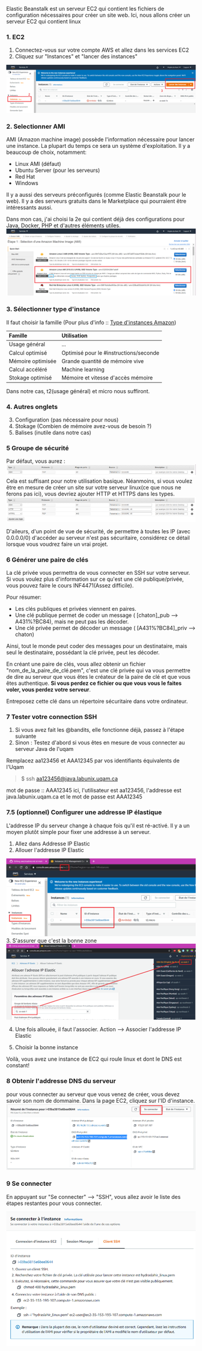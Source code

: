 Elastic Beanstalk est un serveur EC2 qui contient les fichiers de configuration nécessaires pour créer un site web.
Ici, nous allons créer un serveur EC2 qui contient linux

### 1. EC2
1. Connectez-vous sur votre compte AWS et allez dans les services EC2
1. Cliquez sur "Instances" et "lancer des instances"
<img src = "https://github.com/hydraslahir/aws/blob/main/Exercice_2_Linux/images/instances.png">

### 2. Selectionner AMI
AMI (Amazon machine image) possède l'information nécessaire pour lancer une instance. La plupart du temps ce sera un système d'exploitation.
Il y a beaucoup de choix, notamment:
* Linux AMI (défaut)
* Ubuntu Server (pour les serveurs)
* Red Hat
* Windows

Il y a aussi des serveurs préconfigurés (comme Elastic Beanstalk pour le web).
Il y a des serveurs gratuits dans le Marketplace qui pourraient être intéressants aussi.

Dans mon cas, j'ai choisi la 2e qui contient déjà des configurations pour Java, Docker, PHP et d'autres éléments utiles.
<img src = "https://github.com/hydraslahir/aws/blob/main/Exercice_2_Linux/images/ami.png">

### 3. Sélectionner type d'instance
Il faut choisir la famille
(Pour plus d'info :: [Type d'instances Amazon](https://aws.amazon.com/fr/ec2/instance-types/))


|Famille            | Utilisation |
|:------------------|:------------|
|Usage général      | ...         |
|Calcul optimisé    |Optimisé pour le #instructions/seconde|
|Mémoire optimisée  |Grande quantité de mémoire vive|
|Calcul accéléré    |Machine learning|
|Stokage optimisé   |Mémoire et vitesse d'accès mémoire|

Dans notre cas, t2(usage général) et micro nous suffiront.

### 4. Autres onglets
3. Configuration (pas nécessaire pour nous)
4. Stokage (Combien de mémoire avez-vous de besoin ?)
5. Balises (inutile dans notre cas)

### 5 Groupe de sécurité
Par défaut, vous aurez : 
<img src = "https://github.com/hydraslahir/aws/blob/main/Exercice_2_Linux/images/ssh_defaut.png">
Cela est suffisant pour notre utilisation basique. Néanmoins, si vous voulez être en mesure de créer un site sur votre serveur linux(ce que nous ne ferons pas ici), vous devriez ajouter HTTP et HTTPS dans les types.
<img src = "https://github.com/hydraslahir/aws/blob/main/Exercice_2_Linux/images/ssh_defaut_2.png">

D'aileurs, d'un point de vue de sécurité, de permettre à toutes les IP (avec 0.0.0.0/0) d'accéder au serveur n'est pas sécuritaire, considérez ce détail lorsque vous voudrez faire un vrai projet.

### 6 Générer une paire de clés
La clé privée vous permettra de vous connecter en SSH sur votre serveur.
Si vous voulez plus d'information sur ce qu'est une clé publique/privée, vous pouvez faire le cours INF4471(Assez difficile).

Pour résumer:
* Les clés publiques et privées viennent en paires.
* Une clé publique permet de coder un message ( [chaton]_pub --> A431%?BC84), mais ne peut pas les décoder.
* Une clé privée permet de décoder un message ( [A431%?BC84]_priv --> chaton)

Ainsi, tout le monde peut coder des messages pour un destinataire, mais seul le destinataire, possédant la clé privée, peut les décoder.

En créant une paire de clés, vous allez obtenir un fichier "nom_de_la_paire_de_clé.pem", c'est une clé privée qui va vous permettre de dire au serveur que vous êtes le créateur de la paire de clé et que vous êtes authentique. **Si vous perdez ce fichier ou que vous vous le faites voler, vous perdez votre serveur**.

Entreposez cette clé dans un répertoire sécuritaire dans votre ordinateur.

### 7 Tester votre connection SSH
1. Si vous avez fait les @bandits, elle fonctionne déjà, passez à l'étape suivante
2. Sinon : Testez d'abord si vous êtes en mesure de vous connecter au serveur Java de l'uqam

Remplacez aa123456 et AAA12345 par vos identifiants équivalents de l'Uqam

> $ ssh aa123456@java.labunix.uqam.ca

mot de passe  :: AAA12345
ici, l'utilisateur est aa123456, l'addresse est java.labunix.uqam.ca et le mot de passe est AAA12345

### 7.5 (optionnel) Configurer une addresse IP élastique
L'addresse IP du serveur change à chaque fois qu'il est ré-activé. Il y a un moyen plutôt simple pour fixer une addresse à un serveur.
1. Allez dans Addresse IP Elastic
2. Allouer l'addresse IP Elastic
<img src = "https://github.com/hydraslahir/aws/blob/main/Exercice_2_Linux/images/id.png">
3. S'assurer que c'est la bonne zone
<img src = "https://github.com/hydraslahir/aws/blob/main/Exercice_2_Linux/images/zone.png">

4. Une fois allouée, il faut l'associer.
    Action --> Associer l'addresse IP Elastic
    
5. Choisir la bonne instance

Voilà, vous avez une instance de EC2 qui roule linux et dont le DNS est constant!

### 8 Obtenir l'addresse DNS du serveur
pour vous connecter au serveur que vous venez de créer, vous devez savoir son nom de dommaine.
Dans la page EC2, cliquez sur l'ID d'instance.
<img src = "https://github.com/hydraslahir/aws/blob/main/Exercice_2_Linux/images/dns.png">

### 9 Se connecter
En appuyant sur "Se connecter" --> "SSH", vous allez avoir le liste des étapes restantes pour vous connecter.

<img src = "https://github.com/hydraslahir/aws/blob/main/Exercice_2_Linux/images/connection.png">








